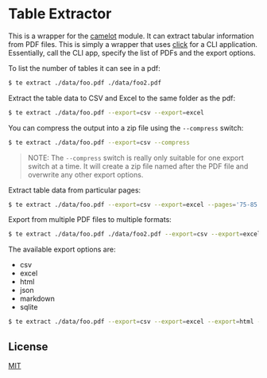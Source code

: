 # Table Extractor

This is a wrapper for the [camelot][1] module. It can extract tabular information from PDF files. This is simply a wrapper that uses [click][2] for a CLI application. Essentially, call the CLI app, specify the list of PDFs and the export options.

[1]: https://camelot-py.readthedocs.io/en/master/
[2]: https://click.palletsprojects.com/en/8.0.x/

To list the number of tables it can see in a pdf:

```bash
$ te extract ./data/foo.pdf ./data/foo2.pdf
```

Extract the table data to CSV and Excel to the same folder as the pdf:

```bash
$ te extract ./data/foo.pdf --export=csv --export=excel
```

You can compress the output into a zip file using the `--compress` switch:

```bash
$ te extract ./data/foo.pdf --export=csv --compress
```

>NOTE: The `--compress` switch is really only suitable for one export switch at a time. It will create a zip file named after the PDF file and overwrite any other export options.


Extract table data from particular pages:

```bash
$ te extract ./data/foo.pdf --export=csv --export=excel --pages='75-85'
```

Export from multiple PDF files to multiple formats:

```bash
$ te extract ./data/foo.pdf ./data/foo2.pdf --export=csv --export=excel
```

The available export options are:

- csv 
- excel 
- html 
- json 
- markdown 
- sqlite


```bash
$ te extract ./data/foo.pdf --export=csv --export=excel --export=html --export=json --export=markdown --export=sqlite
```


## License

[MIT](https://choosealicense.com/licenses/mit/)

